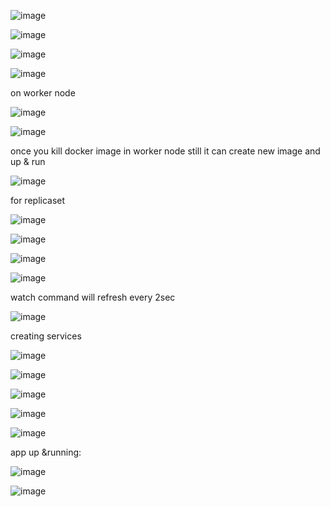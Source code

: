 ![image](https://user-images.githubusercontent.com/85178565/234392141-b72f794b-a101-4804-9523-46812e7f68e6.png)


![image](https://user-images.githubusercontent.com/85178565/234392416-bf1e33b5-bff9-45cc-a5f9-568aa8bb9d2f.png)


![image](https://user-images.githubusercontent.com/85178565/234393278-f8bea1cd-72d9-4d89-af90-6836ee1a0b39.png)


![image](https://user-images.githubusercontent.com/85178565/234393374-ba401b99-ac65-4060-8f17-91d346b544cc.png)


on worker node 


![image](https://user-images.githubusercontent.com/85178565/234394310-a4d2e9f1-1fb7-47c6-ade9-bd355bb48888.png)


![image](https://user-images.githubusercontent.com/85178565/234403505-0babbd74-6c36-41d9-aeff-041954bd0cba.png)


once you kill docker image in worker node still it can create new image and up & run

![image](https://user-images.githubusercontent.com/85178565/234407761-3d92fd45-1886-46ad-a52e-0546ea76ed68.png)

for replicaset


![image](https://user-images.githubusercontent.com/85178565/234415919-19731e9d-ffb5-4587-8f5f-76a4ca81a641.png)



![image](https://user-images.githubusercontent.com/85178565/234417105-39b6bfda-9b09-4ee9-ac43-d3d6a14fb658.png)


![image](https://user-images.githubusercontent.com/85178565/234417207-732788d1-0233-424a-8471-8be7827ea208.png)


![image](https://user-images.githubusercontent.com/85178565/234418630-e739107d-b3cd-4018-858e-57b0c65cc21c.png)


watch command will refresh every 2sec

![image](https://user-images.githubusercontent.com/85178565/234419429-893f3365-1754-4fe1-95e8-1906cce43102.png)


creating services

![image](https://user-images.githubusercontent.com/85178565/234426487-137f26a4-7a88-4b1a-9c6c-8490aa6fea95.png)


![image](https://user-images.githubusercontent.com/85178565/234429522-84bd61fd-f24f-41f4-ac7e-280a3583f5a9.png)



![image](https://user-images.githubusercontent.com/85178565/234429665-27d65de1-45f6-43f1-b6de-3d5a8a5ab46f.png)




![image](https://user-images.githubusercontent.com/85178565/234426665-40a667ac-a851-4b98-9c1c-6490d4213d47.png)


![image](https://user-images.githubusercontent.com/85178565/234426893-3c7874d5-d874-4f1a-a6c2-9a99a82ce154.png)



app up &running:

![image](https://user-images.githubusercontent.com/85178565/234429270-69402d00-01a6-4a91-94c9-1198e066e7a1.png)


![image](https://user-images.githubusercontent.com/85178565/234445760-8f7a7a15-3b1e-4a59-90f9-5ede70caed75.png)













